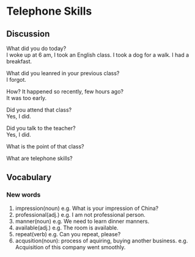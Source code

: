 # Telephone Skills
## Discussion
What did you do today?  
I woke up at 6 am, I took an English class. I took a dog for a walk. I had a breakfast.   

What did you leanred in your previous class?  
I forgot.  

How? It happened so recently, few hours ago?  
It was too early.  

Did you attend that class?  
Yes, I did.  

Did you talk to the teacher?  
Yes, I did.  

What is the point of that class?  

What are telephone skills?  


## Vocabulary
### New words
1. impression(noun) e.g. What is your impression of China?
1. professional(adj.) e.g. I am not professional person.
1. manner(noun) e.g. We need to learn dinner manners.
1. available(adj.) e.g. The room is available.
1. repeat(verb) e.g. Can you repeat, please?  
1. acqusition(noun): process of aquiring, buying another business. e.g. Acquisition of this company went smoothly.  

